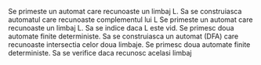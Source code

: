 Se primeste un automat care recunoaste un limbaj L. Sa se construiasca automatul care recunoaste complementul lui L
 Se primeste un automat care recunoaste un limbaj L. Sa se indice daca L este vid.
 Se primesc doua automate finite deterministe. Sa se construiasca un automat (DFA) care recunoaste intersectia celor doua limbaje.
 Se primesc doua automate finite deterministe. Sa se verifice daca recunosc acelasi limbaj
